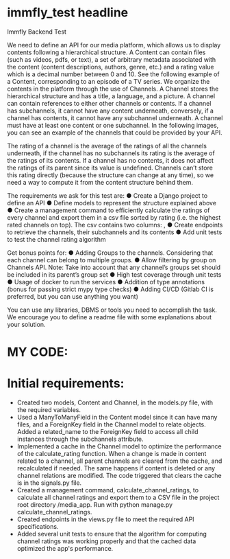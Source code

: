 # immfly_test headline

Immfly Backend Test 

We need to define an API for our media platform, which allows us to display contents following a hierarchical structure. 
A Content can contain files (such as videos, pdfs, or text), a set of arbitrary metadata associated with the content (content descriptions, authors, genre, etc.) and a rating value which is a decimal number between 0 and 10. 
See the following example of a Content, corresponding to an episode of a TV series. 
We organize the contents in the platform through the use of Channels. A Channel stores the hierarchical structure and has a title, a language, and a picture. A channel can contain references to either other channels or contents. If a channel has subchannels, it cannot have any content underneath, conversely, if a channel has contents, it cannot have any subchannel underneath. A channel must have at least one content or one subchannel.
In the following images, you can see an example of the channels that could be provided by your API. 


The rating of a channel is the average of the ratings of all the channels underneath, if the channel has no subchannels its rating is the average of the ratings of its contents. If a channel has no contents, it does not affect the ratings of its parent since its value is undefined. 
Channels can’t store this rating directly (because the structure can change at any time), so we need a way to compute it from the content structure behind them. 

The requirements we ask for this test are: 
● Create a Django project to define an API 
● Define models to represent the structure explained above 
● Create a management command to efficiently calculate the ratings of every channel and export them in a csv file sorted by rating (i.e. the highest rated channels on top). The csv contains two columns: <channel title>, <average rating> 
● Create endpoints to retrieve the channels, their subchannels and its contents 
● Add unit tests to test the channel rating algorithm 

Get bonus points for: 
● Adding Groups to the channels. Considering that each channel can belong to multiple groups. 
● Allow filtering by group on Channels API. 
Note: Take into account that any channel’s groups set should be included in its parent’s group set 
● High test coverage through unit tests 
● Usage of docker to run the services 
● Addition of type annotations (bonus for passing strict mypy type checks) ● Adding CI/CD (Gitlab CI is preferred, but you can use anything you want) 

You can use any libraries, DBMS or tools you need to accomplish the task. We encourage you to define a readme file with some explanations about your solution. 


# MY CODE:
# Initial requirements:
- Created two models, Content and Channel, in the models.py file, with the required variables.
- Used a ManyToManyField in the Content model since it can have many files, and a ForeignKey field in the Channel model to relate objects. Added a related_name to the ForeignKey field to access all child instances through the subchannels attribute.
- Implemented a cache in the Channel model to optimize the performance of the calculate_rating function. When a change is made in content related to a channel, all parent channels are cleared from the cache, and recalculated if needed. The same happens if content is deleted or any channel relations are modified. The code triggered that clears the cache is in the signals.py file.
- Created a management command, calculate_channel_ratings, to calculate all channel ratings and export them to a CSV file in the project root directory /media_app. Run with python manage.py calculate_channel_ratings.
- Created endpoints in the views.py file to meet the required API specifications.
- Added several unit tests to ensure that the algorithm for computing channel ratings was working properly and that the cached data optimized the app's performance.
